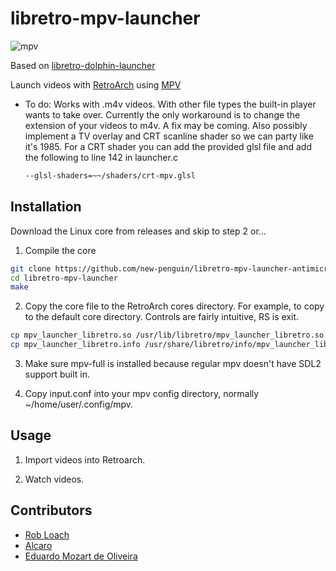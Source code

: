 # libretro-mpv-launcher
![mpv](https://github.com/new-penguin/libretro-mpv-launcher/assets/139792946/23dc2796-152b-4d23-9521-fd1a29eb8d9b)


Based on [libretro-dolphin-launcher](https://github.com/RobLoach/libretro-dolphin-launcher)

Launch videos with [RetroArch](http://www.libretro.com/) using [MPV](https://mpv.io/)

* To do: Works with .m4v videos. With other file types the built-in player wants to take over. Currently the only workaround is to change the extension of your videos to m4v. A fix may be coming. Also possibly implement a TV overlay and CRT scanline shader so we can party like it's 1985. For a CRT shader you can add the provided glsl file and add the following to line 142 in launcher.c

  ``` bash
  --glsl-shaders=~~/shaders/crt-mpv.glsl
  ```


## Installation

Download the Linux core from releases and skip to step 2 or...

1. Compile the core
  ``` bash
  git clone https://github.com/new-penguin/libretro-mpv-launcher-antimicrox
  cd libretro-mpv-launcher
  make
  ```

2. Copy the core file to the RetroArch cores directory. For example, to copy to the default core directory. Controls are fairly intuitive, RS is exit.
  ``` bash
  cp mpv_launcher_libretro.so /usr/lib/libretro/mpv_launcher_libretro.so
  cp mpv_launcher_libretro.info /usr/share/libretro/info/mpv_launcher_libretro.info
  ```

3. Make sure mpv-full is installed because regular mpv doesn't have SDL2 support built in.

4. Copy input.conf into your mpv config directory, normally ~/home/user/.config/mpv.

## Usage


1. Import videos into Retroarch.

2. Watch videos.


## Contributors

- [Rob Loach](http://github.com/robloach)
- [Alcaro](https://github.com/Alcaro)
- [Eduardo Mozart de Oliveira](https://github.com/coldscientist)

